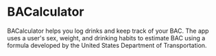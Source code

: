 # BACalculator
BACalculator helps you log drinks and keep track of your BAC. The app uses a user's sex, weight, and drinking habits to estimate BAC using a formula developed by the United States Department of Transportation.
